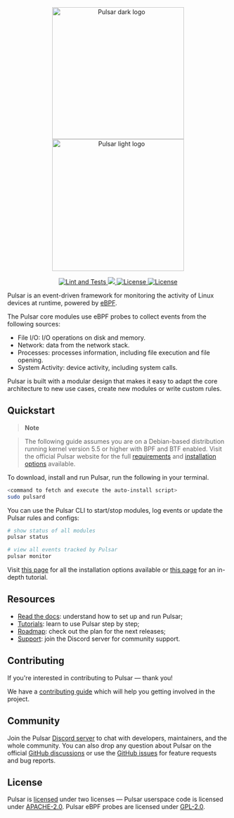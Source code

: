 <div align="center">
  <img width="300" src="res/pulsar-logo-black.png#gh-light-mode-only" alt="Pulsar dark logo">
  <img width="300" src="res/pulsar-logo-white.png#gh-dark-mode-only" alt="Pulsar light logo">

  <p>
    <a href="https://github.com/Exein-io/pulsar/actions/workflows/test.yml">
      <img src="https://github.com/Exein-io/pulsar/actions/workflows/test.yml/badge.svg?branch=main" alt="Lint and Tests">
    </a>
    <a href="https://discord.gg/ZrySDqhBtZ"><img src="https://img.shields.io/discord/986983233256321075?color=%2331c753&logo=discord">
    <a href="https://opensource.org/licenses/Apache-2.0">
      <img src="https://img.shields.io/badge/License-Apache_2.0-blue.svg" alt="License">
      <img src="https://img.shields.io/badge/License-GPL--2.0-blue.svg" alt="License">
    </a>
  </p>
</div>

Pulsar is an event-driven framework for monitoring the activity of Linux devices at runtime, powered by [eBPF](https://ebpf.io/). 

The Pulsar core modules use eBPF probes to collect events from the following sources:

- File I/O: I/O operations on disk and memory.
- Network: data from the network stack.
- Processes: processes information, including file execution and file opening.
- System Activity: device activity, including system calls.

Pulsar is built with a modular design that makes it easy to adapt the core architecture to new use cases, create new modules or write custom rules.

## Quickstart

> **Note** 

> The following guide assumes you are on a Debian-based distribution running kernel version 5.5 or higher with BPF and BTF enabled. Visit the official Pulsar website for the full [requirements](https://pulsar.sh/docs/requirements) and [installation options](https://pulsar.sh/docs/installation) available.

To download, install and run Pulsar, run the following in your terminal.

```sh
<command to fetch and execute the auto-install script>
sudo pulsard
```

You can use the Pulsar CLI to start/stop modules, log events or update the Pulsar rules and configs:

```sh
# show status of all modules
pulsar status

# view all events tracked by Pulsar
pulsar monitor
```

Visit [this page](https://pulsar.sh/docs/installation) for all the installation options available or [this page](htpps://pulsar.sh/docs/tutorial) for an in-depth tutorial.


## Resources

- [Read the docs](https://pulsar.sh/docs): understand how to set up and run Pulsar;
- [Tutorials](https://pulsar.sh/docs/tutorial): learn to use Pulsar step by step;
- [Roadmap](https://github.com/Exein-io/projects/6): check out the plan for the next releases;
- [Support](https://discord.gg/MQgaTPef7a): join the Discord server for community support.


## Contributing

If you're interested in contributing to Pulsar — thank you!

We have a [contributing guide](CONTRIBUTING.md) which will help you getting involved in the project.

## Community

Join the Pulsar [Discord server](https://discord.gg/MQgaTPef7a) to chat with developers, maintainers, and the whole community. You can also drop any question about Pulsar on the official [GitHub discussions](https://github.com/Exein-io/pulsar/discussions) or use the [GitHub issues](https://github.com/Exein-io/pulsar/issues) for feature requests and bug reports.

## License

Pulsar is [licensed](./LICENSE) under two licenses — Pulsar userspace code is licensed under [APACHE-2.0](./LICENSES/LICENSE-APACHE-2.0). Pulsar eBPF probes are licensed under [GPL-2.0](./LICENSES/LICENSE-GPL-2.0).
